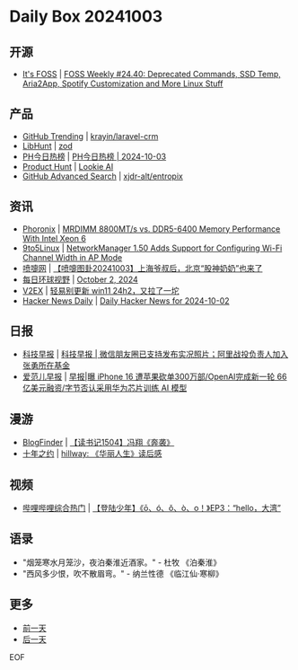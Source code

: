 # Daily Box 20241003

## 开源
- [It's FOSS](https://itsfoss.com/) | [FOSS Weekly #24.40: Deprecated Commands, SSD Temp, Aria2App, Spotify Customization and More Linux Stuff](https://itsfoss.com/newsletter/foss-weekly-24-40/)

## 产品
- [GitHub Trending](https://github.com/trending?since=daily) | [krayin/laravel-crm](https://github.com/krayin/laravel-crm)
- [LibHunt](https://www.libhunt.com/) | [zod](https://www.libhunt.com/r/zod)
- [PH今日热榜](https://decohack.com/category/producthunt/) | [PH今日热榜 | 2024-10-03](https://decohack.com/producthunt-daily-2024-10-03/)
- [Product Hunt](https://www.producthunt.com) | [Lookie AI](https://www.producthunt.com/posts/lookie-ai)
- [GitHub Advanced Search](https://github.com/search/advanced) | [xjdr-alt/entropix](https://github.com/xjdr-alt/entropix)

## 资讯
- [Phoronix](https://www.phoronix.com/) | [MRDIMM 8800MT/s vs. DDR5-6400 Memory Performance With Intel Xeon 6](https://www.phoronix.com/review/intel-xeon6-mrdimm-ddr5)
- [9to5Linux](https://9to5linux.com/) | [NetworkManager 1.50 Adds Support for Configuring Wi-Fi Channel Width in AP Mode](https://9to5linux.com/networkmanager-1-50-adds-support-for-configuring-wi-fi-channel-width-in-ap-mode)
- [喷嚏网](http://www.dapenti.com/blog/blog.asp?subjectid=70&name=xilei) | [【喷嚏图卦20241003】上海爷叔后，北京“股神奶奶”也来了](http://www.dapenti.com/blog/more.asp?name=xilei&id=181559)
- [每日环球视野](https://idai.ly/) | [October 2, 2024](http://m.idai.ly/se/a193iG?1727798400)
- [V2EX](https://www.v2ex.com/) | [轻易别更新 win11 24h2，又拉了一坨](https://www.v2ex.com/t/1077530)
- [Hacker News Daily](https://www.daemonology.net/hn-daily/) | [Daily Hacker News for 2024-10-02](https://www.daemonology.net/hn-daily/2024-10-02.html)

## 日报
- [科技早报](https://www.jiemian.com/lists/459.html) | [科技早报 | 微信朋友圈已支持发布实况照片；阿里战投负责人加入张勇所在基金](https://www.jiemian.com/article/11737813.html)
- [爱范儿早报](https://www.ifanr.com/category/ifanrnews) | [早报|曝 iPhone 16 遭苹果砍单300万部/OpenAI完成新一轮 66 亿美元融资/字节否认采用华为芯片训练 AI 模型](https://www.ifanr.com/1601382)

## 漫游
- [BlogFinder](https://bf.zzxworld.com/) | [【读书记1504】冯翔《奔袭》](http://www.qncd.com/?p=10671&utm_source=blogfinder)
- [十年之约](https://www.foreverblog.cn/feeds.html) | [hillway: 《华丽人生》读后感](https://www.jingfengshuo.com/archives/3034.html)

## 视频
- [哔哩哔哩综合热门](https://www.bilibili.com/v/popular/all/) | [【登陆少年】《ō、ó、ǒ、ò、o！》EP3：“hello，大湾”](https://b23.tv/BV1gMx9etEZo)

## 语录
- "烟笼寒水月笼沙，夜泊秦淮近酒家。" - 杜牧 《泊秦淮》
- "西风多少恨，吹不散眉弯。" - 纳兰性德 《临江仙·寒柳》

## 更多
- [前一天](daily-box-20241002.md)
- [后一天](daily-box-20241004.md)

EOF